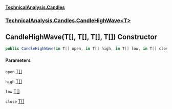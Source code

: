 #### [TechnicalAnalysis.Candles](TechnicalAnalysis.Candles.md 'TechnicalAnalysis.Candles')
### [TechnicalAnalysis.Candles](TechnicalAnalysis.Candles.md#TechnicalAnalysis.Candles 'TechnicalAnalysis.Candles').[CandleHighWave&lt;T&gt;](CandleHighWave_T_.md 'TechnicalAnalysis.Candles.CandleHighWave<T>')

## CandleHighWave(T[], T[], T[], T[]) Constructor

```csharp
public CandleHighWave(in T[] open, in T[] high, in T[] low, in T[] close);
```
#### Parameters

<a name='TechnicalAnalysis.Candles.CandleHighWave_T_.CandleHighWave(T[],T[],T[],T[]).open'></a>

`open` [T](CandleHighWave_T_.md#TechnicalAnalysis.Candles.CandleHighWave_T_.T 'TechnicalAnalysis.Candles.CandleHighWave<T>.T')[[]](https://docs.microsoft.com/en-us/dotnet/api/System.Array 'System.Array')

<a name='TechnicalAnalysis.Candles.CandleHighWave_T_.CandleHighWave(T[],T[],T[],T[]).high'></a>

`high` [T](CandleHighWave_T_.md#TechnicalAnalysis.Candles.CandleHighWave_T_.T 'TechnicalAnalysis.Candles.CandleHighWave<T>.T')[[]](https://docs.microsoft.com/en-us/dotnet/api/System.Array 'System.Array')

<a name='TechnicalAnalysis.Candles.CandleHighWave_T_.CandleHighWave(T[],T[],T[],T[]).low'></a>

`low` [T](CandleHighWave_T_.md#TechnicalAnalysis.Candles.CandleHighWave_T_.T 'TechnicalAnalysis.Candles.CandleHighWave<T>.T')[[]](https://docs.microsoft.com/en-us/dotnet/api/System.Array 'System.Array')

<a name='TechnicalAnalysis.Candles.CandleHighWave_T_.CandleHighWave(T[],T[],T[],T[]).close'></a>

`close` [T](CandleHighWave_T_.md#TechnicalAnalysis.Candles.CandleHighWave_T_.T 'TechnicalAnalysis.Candles.CandleHighWave<T>.T')[[]](https://docs.microsoft.com/en-us/dotnet/api/System.Array 'System.Array')